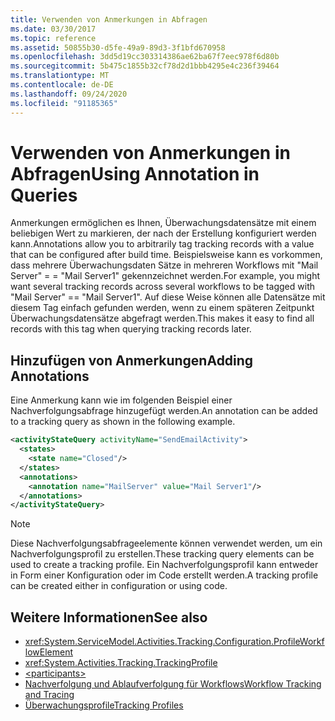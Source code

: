 ```yaml
---
title: Verwenden von Anmerkungen in Abfragen
ms.date: 03/30/2017
ms.topic: reference
ms.assetid: 50855b30-d5fe-49a9-89d3-3f1bfd670958
ms.openlocfilehash: 3dd5d19cc303314386ae62ba67f7eec978f6d80b
ms.sourcegitcommit: 5b475c1855b32cf78d2d1bbb4295e4c236f39464
ms.translationtype: MT
ms.contentlocale: de-DE
ms.lasthandoff: 09/24/2020
ms.locfileid: "91185365"
---
```

# <a name="using-annotation-in-queries"></a><span data-ttu-id="c7f47-102">Verwenden von Anmerkungen in Abfragen</span><span class="sxs-lookup"><span data-stu-id="c7f47-102">Using Annotation in Queries</span></span>

<span data-ttu-id="c7f47-103">Anmerkungen ermöglichen es Ihnen, Überwachungsdatensätze mit einem beliebigen Wert zu markieren, der nach der Erstellung konfiguriert werden kann.</span><span class="sxs-lookup"><span data-stu-id="c7f47-103">Annotations allow you to arbitrarily tag tracking records with a value that can be configured after build time.</span></span> <span data-ttu-id="c7f47-104">Beispielsweise kann es vorkommen, dass mehrere Überwachungsdaten Sätze in mehreren Workflows mit "Mail Server" = = "Mail Server1" gekennzeichnet werden.</span><span class="sxs-lookup"><span data-stu-id="c7f47-104">For example, you might want several tracking records across several workflows to be tagged with "Mail Server" == "Mail Server1".</span></span> <span data-ttu-id="c7f47-105">Auf diese Weise können alle Datensätze mit diesem Tag einfach gefunden werden, wenn zu einem späteren Zeitpunkt Überwachungsdatensätze abgefragt werden.</span><span class="sxs-lookup"><span data-stu-id="c7f47-105">This makes it easy to find all records with this tag when querying tracking records later.</span></span>  
  
## <a name="adding-annotations"></a><span data-ttu-id="c7f47-106">Hinzufügen von Anmerkungen</span><span class="sxs-lookup"><span data-stu-id="c7f47-106">Adding Annotations</span></span>  

 <span data-ttu-id="c7f47-107">Eine Anmerkung kann wie im folgenden Beispiel einer Nachverfolgungsabfrage hinzugefügt werden.</span><span class="sxs-lookup"><span data-stu-id="c7f47-107">An annotation can be added to a tracking query as shown in the following example.</span></span>  
  
```xml  
<activityStateQuery activityName="SendEmailActivity">  
  <states>  
    <state name="Closed"/>  
  </states>  
  <annotations>  
    <annotation name="MailServer" value="Mail Server1"/>  
  </annotations>  
</activityStateQuery>  
```  
  
> [!NOTE]
> <span data-ttu-id="c7f47-108">Diese Nachverfolgungsabfrageelemente können verwendet werden, um ein Nachverfolgungsprofil zu erstellen.</span><span class="sxs-lookup"><span data-stu-id="c7f47-108">These tracking query elements can be used to create a tracking profile.</span></span> <span data-ttu-id="c7f47-109">Ein Nachverfolgungsprofil kann entweder in Form einer Konfiguration oder im Code erstellt werden.</span><span class="sxs-lookup"><span data-stu-id="c7f47-109">A tracking profile can be created either in configuration or using code.</span></span>  
  
## <a name="see-also"></a><span data-ttu-id="c7f47-110">Weitere Informationen</span><span class="sxs-lookup"><span data-stu-id="c7f47-110">See also</span></span>

- <xref:System.ServiceModel.Activities.Tracking.Configuration.ProfileWorkflowElement>
- <xref:System.Activities.Tracking.TrackingProfile>
- [\<participants>](participants.md)
- [<span data-ttu-id="c7f47-111">Nachverfolgung und Ablaufverfolgung für Workflows</span><span class="sxs-lookup"><span data-stu-id="c7f47-111">Workflow Tracking and Tracing</span></span>](../../../windows-workflow-foundation/workflow-tracking-and-tracing.md)
- [<span data-ttu-id="c7f47-112">Überwachungsprofile</span><span class="sxs-lookup"><span data-stu-id="c7f47-112">Tracking Profiles</span></span>](../../../windows-workflow-foundation/tracking-profiles.md)
